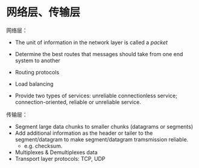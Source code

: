# 网络层、传输层

网络层：

- The unit of information in the network layer is called a *packet*
- Determine the best routes that messages should take from one end system to another
- Routing protocols
- Load balancing

- Provide two types of services: unreliable connectionless service; connection-oriented, reliable or unreliable service.



传输层：

- Segment large data chunks to smaller chunks (datagrams or segments)
- Add additional information as the header or tailer to the segment/datagram to make segment/datagram tramsmission reliable.
  - e.g. checksum.
- Multiplexes & Demultiplexes data
- Transport layer protocols: TCP, UDP

